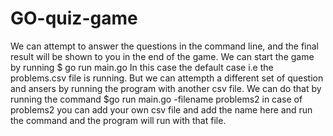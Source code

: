 # GO-quiz-game

We can attempt to answer the questions in the command line, and the final result will be shown to you in the end of the game.
We can start the game by running $ go run main.go
In this case the default case i.e the problems.csv file is running. But we can attempth a different set of question and ansers by running the program with another csv file.
We can do that by running the command $go run main.go -filename problems2
in case of problems2 you can add your own csv file and add the name here and run the command and the program will run with that file.
